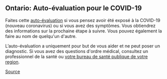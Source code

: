 ## Ontario: Auto-évaluation pour le COVID-19

Faites cette [auto-évaluation](https://covid-19.ontario.ca/autoevaluation/) si vous pensez avoir été exposé à la COVID-19 (nouveau coronavirus) ou si vous avez des symptômes. Vous obtiendrez des informations sur la prochaine étape à suivre.
Vous pouvez également la faire au nom de quelqu'un d'autre.

L’auto-évaluation a uniquement pour but de vous aider et ne peut poser un diagnostic. Si vous avez des questions d'ordre médical, consultez un professionnel de la santé ou [votre bureau de santé publique de votre region](http://www.health.gov.on.ca/fr/common/system/services/phu/locations.aspx).

[Source](https://covid-19.ontario.ca/autoevaluation/)
